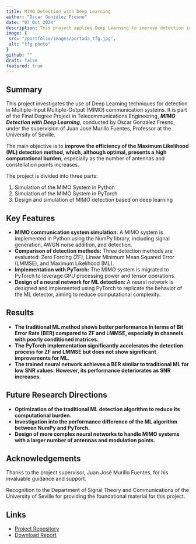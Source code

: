 ```yaml
---
title: MIMO Detection with Deep Learning
author: "Óscar González Fresno"
date: "07 Oct 2024"
description: This project applies Deep Learning to improve detection in MIMO communication systems, focusing on beating traditional detection methods.
image: {
 src: "/portfolio/images/portada_tfg.jpg",
 alt: "tfg photo"
}
github: ""
draft: false
featured: true
---
```


## Summary

This project investigates the use of Deep Learning techniques for detection in Multiple-Input Multiple-Output (MIMO) communication systems. It is part of the Final Degree Project in Telecommunications Engineering, ***MIMO Detection with Deep Learning***, conducted by Óscar González Fresno, under the supervision of Juan José Murillo Fuentes, Professor at the University of Seville.

The main objective is to **improve the efficiency of the Maximum Likelihood (ML) detection method, which, although optimal, presents a high computational burden**, especially as the number of antennas and constellation points increases.

The project is divided into three parts:

1. Simulation of the MIMO System in Python
2. Simulation of the MIMO System in PyTorch
3. Design and simulation of MIMO detection based on deep learning

## Key Features

* **MIMO communication system simulation:** A MIMO system is implemented in Python using the NumPy library, including signal generation, AWGN noise addition, and detection.
* **Comparison of detection methods:** Three detection methods are evaluated: Zero Forcing (ZF), Linear Minimum Mean Squared Error (LMMSE), and Maximum Likelihood (ML).
* **Implementation with PyTorch:** The MIMO system is migrated to PyTorch to leverage GPU processing power and tensor operations.
* **Design of a neural network for ML detection:** A neural network is designed and implemented using PyTorch to replicate the behavior of the ML detector, aiming to reduce computational complexity.

## Results

* **The traditional ML method shows better performance in terms of Bit Error Rate (BER) compared to ZF and LMMSE, especially in channels with poorly conditioned matrices.**
* **The PyTorch implementation significantly accelerates the detection process for ZF and LMMSE but does not show significant improvements for ML.**
* **The trained neural network achieves a BER similar to traditional ML for low SNR values. However, its performance deteriorates as SNR increases.**

## Future Research Directions

* **Optimization of the traditional ML detection algorithm to reduce its computational burden.**
* **Investigation into the performance difference of the ML algorithm between NumPy and PyTorch.**
* **Design of more complex neural networks to handle MIMO systems with a larger number of antennas and modulation points.**


## Acknowledgements

Thanks to the project supervisor, Juan José Murillo Fuentes, for his invaluable guidance and support. 

Recognition to the Department of Signal Theory and Communications of the University of Seville for providing the foundational material for this project.

## Links
- [Project Repository](https://github.com/oscgf/mimo-detection-dl)
- [Download Report](https://biblus.us.es/bibing/proyectos/abreproy/93911/descargar_fichero/TFG-3911+GONZ%C3%81LEZ+FRESNO%2C+%C3%93SCAR.pdf)